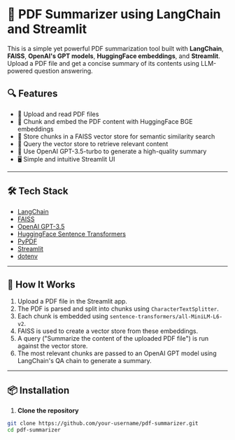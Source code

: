 # 📄 PDF Summarizer using LangChain and Streamlit

This is a simple yet powerful PDF summarization tool built with **LangChain**, **FAISS**, **OpenAI's GPT models**, **HuggingFace embeddings**, and **Streamlit**. Upload a PDF file and get a concise summary of its contents using LLM-powered question answering.

## 🔍 Features

- 📄 Upload and read PDF files
- 🧠 Chunk and embed the PDF content with HuggingFace BGE embeddings
- 🔎 Store chunks in a FAISS vector store for semantic similarity search
- 🧾 Query the vector store to retrieve relevant content
- 🤖 Use OpenAI GPT-3.5-turbo to generate a high-quality summary
- 🖥️ Simple and intuitive Streamlit UI

---

## 🛠️ Tech Stack

- [LangChain](https://github.com/langchain-ai/langchain)
- [FAISS](https://github.com/facebookresearch/faiss)
- [OpenAI GPT-3.5](https://platform.openai.com/)
- [HuggingFace Sentence Transformers](https://huggingface.co/sentence-transformers/all-MiniLM-L6-v2)
- [PyPDF](https://pypi.org/project/pypdf/)
- [Streamlit](https://streamlit.io/)
- [dotenv](https://pypi.org/project/python-dotenv/)

---

## 🚀 How It Works

1. Upload a PDF file in the Streamlit app.
2. The PDF is parsed and split into chunks using `CharacterTextSplitter`.
3. Each chunk is embedded using `sentence-transformers/all-MiniLM-L6-v2`.
4. FAISS is used to create a vector store from these embeddings.
5. A query ("Summarize the content of the uploaded PDF file") is run against the vector store.
6. The most relevant chunks are passed to an OpenAI GPT model using LangChain's QA chain to generate a summary.

---

## 📦 Installation

1. **Clone the repository**

```bash
git clone https://github.com/your-username/pdf-summarizer.git
cd pdf-summarizer
